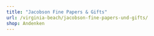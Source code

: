 ```yaml
---
title: "Jacobson Fine Papers & Gifts"
url: /virginia-beach/jacobson-fine-papers-und-gifts/
shop: Andenken
---
```

